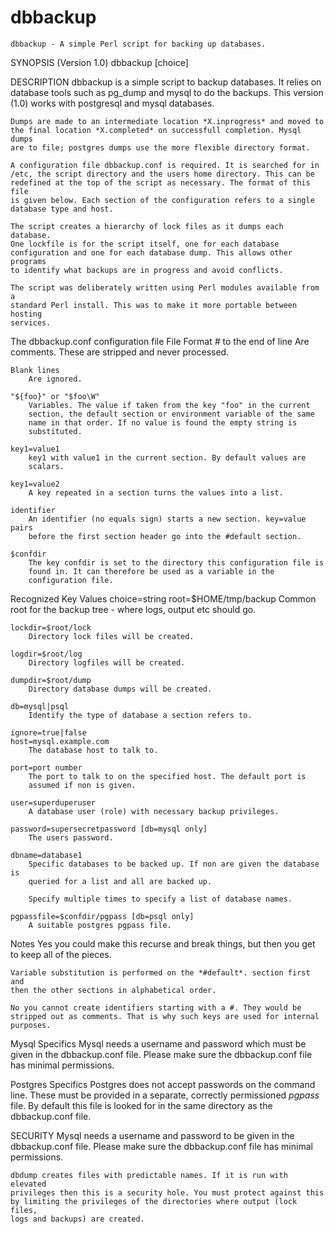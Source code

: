 dbbackup
========

    dbbackup - A simple Perl script for backing up databases.

SYNOPSIS (Version 1.0)
            dbbackup [choice]

DESCRIPTION
    dbbackup is a simple script to backup databases. It relies on database
    tools such as pg_dump and mysql to do the backups. This version (1.0)
    works with postgresql and mysql databases.

    Dumps are made to an intermediate location *X.inprogress* and moved to
    the final location *X.completed* on successfull completion. Mysql dumps
    are to file; postgres dumps use the more flexible directory format.

    A configuration file dbbackup.conf is required. It is searched for in
    /etc, the script directory and the users home directory. This can be
    redefined at the top of the script as necessary. The format of this file
    is given below. Each section of the configuration refers to a single
    database type and host.

    The script creates a hierarchy of lock files as it dumps each database.
    One lockfile is for the script itself, one for each database
    configuration and one for each database dump. This allows other programs
    to identify what backups are in progress and avoid conflicts.

    The script was deliberately written using Perl modules available from a
    standard Perl install. This was to make it more portable between hosting
    services.

  The dbbackup.conf configuration file
   File Format
    *#* to the end of line
        Are comments. These are stripped and never processed.

    Blank lines
        Are ignored.

    "${foo}" or "$foo\W"
        Variables. The value if taken from the key "foo" in the current
        section, the default section or environment variable of the same
        name in that order. If no value is found the empty string is
        substituted.

    key1=value1
        key1 with value1 in the current section. By default values are
        scalars.

    key1=value2
        A key repeated in a section turns the values into a list.

    identifier
        An identifier (no equals sign) starts a new section. key=value pairs
        before the first section header go into the #default section.

    $confdir
        The key confdir is set to the directory this configuration file is
        found in. It can therefore be used as a variable in the
        configuration file.

   Recognized Key Values
    choice=string
    root=$HOME/tmp/backup
        Common root for the backup tree - where logs, output etc should go.

    lockdir=$root/lock
        Directory lock files will be created.

    logdir=$root/log
        Directory logfiles will be created.

    dumpdir=$root/dump
        Directory database dumps will be created.

    db=mysql|psql
        Identify the type of database a section refers to.

    ignore=true|false
    host=mysql.example.com
        The database host to talk to.

    port=port number
        The port to talk to on the specified host. The default port is
        assumed if non is given.

    user=superduperuser
        A database user (role) with necessary backup privileges.

    password=supersecretpassword [db=mysql only]
        The users password.

    dbname=database1
        Specific databases to be backed up. If non are given the database is
        queried for a list and all are backed up.

        Specify multiple times to specify a list of database names.

    pgpassfile=$confdir/pgpass [db=psql only]
        A suitable postgres pgpass file.

   Notes
    Yes you could make this recurse and break things, but then you get to
    keep all of the pieces.

    Variable substitution is performed on the *#default*. section first and
    then the other sections in alphabetical order.

    No you cannot create identifiers starting with a #. They would be
    stripped out as comments. That is why such keys are used for internal
    purposes.

  Mysql Specifics
    Mysql needs a username and password which must be given in the
    dbbackup.conf file. Please make sure the dbbackup.conf file has minimal
    permissions.

  Postgres Specifics
    Postgres does not accept passwords on the command line. These must be
    provided in a separate, correctly permissioned *pgpass* file. By default
    this file is looked for in the same directory as the dbbackup.conf file.

SECURITY
    Mysql needs a username and password to be given in the dbbackup.conf
    file. Please make sure the dbbackup.conf file has minimal permissions.

    dbdump creates files with predictable names. If it is run with elevated
    privileges then this is a security hole. You must protect against this
    by limiting the privileges of the directories where output (lock files,
    logs and backups) are created.

